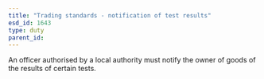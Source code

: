 ```yaml
---
title: "Trading standards - notification of test results"
esd_id: 1643
type: duty
parent_id:  
---
```


An officer authorised by a local authority must notify the owner of goods of the results of certain tests.

